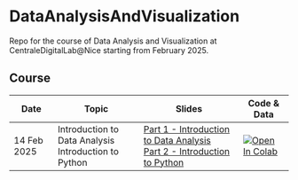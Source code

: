 # DataAnalysisAndVisualization

Repo for the course of Data Analysis and Visualization at CentraleDigitalLab@Nice starting from February 2025.

## Course

| **Date**    | **Topic**                                                  | **Slides**                                                                                                                                                                             | **Code & Data**                                                                                                                                                                                                          |
|-------------|------------------------------------------------------------|----------------------------------------------------------------------------------------------------------------------------------------------------------------------------------------|--------------------------------------------------------------------------------------------------------------------------------------------------------------------------------------------------------------------------|
| 14 Feb 2025 | Introduction to Data Analysis <br/> Introduction to Python | [Part 1 - Introduction to Data Analysis](slides/1%20-%20Introduction%20to%20Data%20Analysis.pdf)<br/> [Part 2 - Introduction to Python](slides/2%20-%20Introduction%20to%20Python.pdf) | [![Open In Colab](https://colab.research.google.com/assets/colab-badge.svg)](https://colab.research.google.com/github/deborahdore/DataAnalysisAndVisualization/blob/main/notebook/Notebook_Introduction_to_python.ipynb) |
